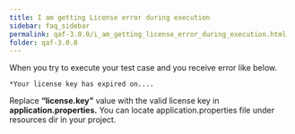 ```yaml
---
title: I am getting License error during execution
sidebar: faq_sidebar
permalink: qaf-3.0.0/i_am_getting_license_error_during_execution.html
folder: qaf-3.0.0
---
```


When you try to execute your test case and you receive error like below.

    *Your license key has expired on....

Replace **“license.key”** value with the valid license key in **application.properties.** You can locate application.properties file under resources dir in your project.
